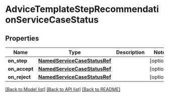 # AdviceTemplateStepRecommendationServiceCaseStatus

## Properties
Name | Type | Description | Notes
------------ | ------------- | ------------- | -------------
**on_step** | [**NamedServiceCaseStatusRef**](NamedServiceCaseStatusRef.md) |  | [optional] 
**on_accept** | [**NamedServiceCaseStatusRef**](NamedServiceCaseStatusRef.md) |  | [optional] 
**on_reject** | [**NamedServiceCaseStatusRef**](NamedServiceCaseStatusRef.md) |  | [optional] 

[[Back to Model list]](../README.md#documentation-for-models) [[Back to API list]](../README.md#documentation-for-api-endpoints) [[Back to README]](../README.md)

